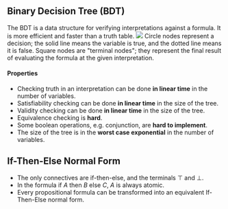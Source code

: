 ## Binary Decision Tree (BDT)
The BDT is a data structure for verifying interpretations against a formula. It is more efficient and faster than a truth table.
![](Pasted%20image%2020230124152622.png)
Circle nodes represent a decision; the solid line means the variable is true, and the dotted line means it is false.
Square nodes are "terminal nodes"; they represent the final result of evaluating the formula at the given interpretation.
#### Properties
-   Checking truth in an interpretation can be done **in linear time** in the number of variables.
-   Satisfiability checking can be done **in linear time** in the size of the tree.
-   Validity checking can be done **in linear time** in the size of the tree.
-   Equivalence checking is **hard**.
-   Some boolean operations, e.g. conjunction, are **hard to implement**.
-   The size of the tree is in the **worst case exponential** in the number of variables.

## If-Then-Else Normal Form
- The only connectives are if-then-else, and the terminals $\top$ and $\bot$.
- In the formula $\text{if } A \text{ then } B \text{ else } C$, $A$ is always atomic.
- Every propositional formula can be transformed into an equivalent If-Then-Else normal form.
